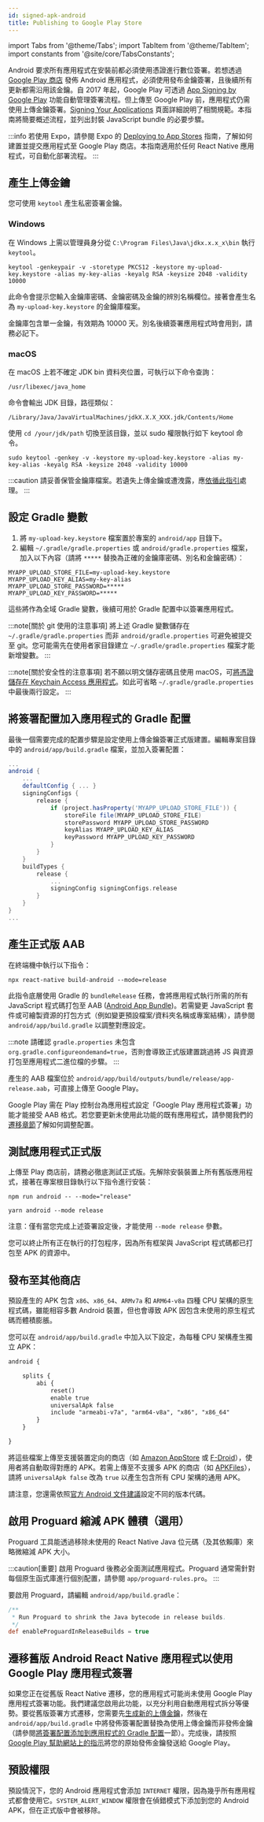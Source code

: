 ```yaml
---
id: signed-apk-android
title: Publishing to Google Play Store
---
```


import Tabs from '@theme/Tabs'; import TabItem from '@theme/TabItem'; import constants from '@site/core/TabsConstants';

Android 要求所有應用程式在安裝前都必須使用憑證進行數位簽署。若想透過 [Google Play 商店](https://play.google.com/store) 發佈 Android 應用程式，必須使用發布金鑰簽署，且後續所有更新都需沿用該金鑰。自 2017 年起，Google Play 可透過 [App Signing by Google Play](https://developer.android.com/studio/publish/app-signing#app-signing-google-play) 功能自動管理簽署流程。但上傳至 Google Play 前，應用程式仍需使用上傳金鑰簽署。[Signing Your Applications](https://developer.android.com/tools/publishing/app-signing.html) 頁面詳細說明了相關規範。本指南將簡要概述流程，並列出封裝 JavaScript bundle 的必要步驟。

:::info
若使用 Expo，請參閱 Expo 的 [Deploying to App Stores](https://docs.expo.dev/distribution/app-stores/) 指南，了解如何建置並提交應用程式至 Google Play 商店。本指南適用於任何 React Native 應用程式，可自動化部署流程。
:::

## 產生上傳金鑰

您可使用 `keytool` 產生私密簽署金鑰。

### Windows

在 Windows 上需以管理員身分從 `C:\Program Files\Java\jdkx.x.x_x\bin` 執行 `keytool`。

```shell
keytool -genkeypair -v -storetype PKCS12 -keystore my-upload-key.keystore -alias my-key-alias -keyalg RSA -keysize 2048 -validity 10000
```

此命令會提示您輸入金鑰庫密碼、金鑰密碼及金鑰的辨別名稱欄位。接著會產生名為 `my-upload-key.keystore` 的金鑰庫檔案。

金鑰庫包含單一金鑰，有效期為 10000 天。別名後續簽署應用程式時會用到，請務必記下。

### macOS

在 macOS 上若不確定 JDK bin 資料夾位置，可執行以下命令查詢：

```shell
/usr/libexec/java_home
```

命令會輸出 JDK 目錄，路徑類似：

```shell
/Library/Java/JavaVirtualMachines/jdkX.X.X_XXX.jdk/Contents/Home
```

使用 `cd /your/jdk/path` 切換至該目錄，並以 sudo 權限執行如下 keytool 命令。

```shell
sudo keytool -genkey -v -keystore my-upload-key.keystore -alias my-key-alias -keyalg RSA -keysize 2048 -validity 10000
```

:::caution
請妥善保管金鑰庫檔案。若遺失上傳金鑰或遭洩露，應[依循此指引](https://support.google.com/googleplay/android-developer/answer/7384423#reset)處理。
:::

## 設定 Gradle 變數

1. 將 `my-upload-key.keystore` 檔案置於專案的 `android/app` 目錄下。
2. 編輯 `~/.gradle/gradle.properties` 或 `android/gradle.properties` 檔案，加入以下內容（請將 `*****` 替換為正確的金鑰庫密碼、別名和金鑰密碼）：

```
MYAPP_UPLOAD_STORE_FILE=my-upload-key.keystore
MYAPP_UPLOAD_KEY_ALIAS=my-key-alias
MYAPP_UPLOAD_STORE_PASSWORD=*****
MYAPP_UPLOAD_KEY_PASSWORD=*****
```

這些將作為全域 Gradle 變數，後續可用於 Gradle 配置中以簽署應用程式。

:::note[關於 git 使用的注意事項]
將上述 Gradle 變數儲存在 `~/.gradle/gradle.properties` 而非 `android/gradle.properties` 可避免被提交至 git。您可能需先在使用者家目錄建立 `~/.gradle/gradle.properties` 檔案才能新增變數。
:::

:::note[關於安全性的注意事項]
若不願以明文儲存密碼且使用 macOS，可[將憑證儲存在 Keychain Access 應用程式](https://pilloxa.gitlab.io/posts/safer-passwords-in-gradle/)。如此可省略 `~/.gradle/gradle.properties` 中最後兩行設定。
:::

## 將簽署配置加入應用程式的 Gradle 配置

最後一個需要完成的配置步驟是設定使用上傳金鑰簽署正式版建置。編輯專案目錄中的 `android/app/build.gradle` 檔案，並加入簽署配置：

```groovy
...
android {
    ...
    defaultConfig { ... }
    signingConfigs {
        release {
            if (project.hasProperty('MYAPP_UPLOAD_STORE_FILE')) {
                storeFile file(MYAPP_UPLOAD_STORE_FILE)
                storePassword MYAPP_UPLOAD_STORE_PASSWORD
                keyAlias MYAPP_UPLOAD_KEY_ALIAS
                keyPassword MYAPP_UPLOAD_KEY_PASSWORD
            }
        }
    }
    buildTypes {
        release {
            ...
            signingConfig signingConfigs.release
        }
    }
}
...
```

## 產生正式版 AAB

在終端機中執行以下指令：

```shell
npx react-native build-android --mode=release
```

此指令底層使用 Gradle 的 `bundleRelease` 任務，會將應用程式執行所需的所有 JavaScript 程式碼打包至 AAB ([Android App Bundle](https://developer.android.com/guide/app-bundle))。若需變更 JavaScript 套件或可繪製資源的打包方式（例如變更預設檔案/資料夾名稱或專案結構），請參閱 `android/app/build.gradle` 以調整對應設定。

:::note
請確認 `gradle.properties` 未包含 `org.gradle.configureondemand=true`，否則會導致正式版建置跳過將 JS 與資源打包至應用程式二進位檔的步驟。
:::

產生的 AAB 檔案位於 `android/app/build/outputs/bundle/release/app-release.aab`，可直接上傳至 Google Play。

Google Play 需在 Play 控制台為應用程式設定「Google Play 應用程式簽署」功能才能接受 AAB 格式。若您要更新未使用此功能的既有應用程式，請參閱我們的[遷移章節](#migrating-old-android-react-native-apps-to-use-app-signing-by-google-play)了解如何調整配置。

## 測試應用程式正式版

上傳至 Play 商店前，請務必徹底測試正式版。先解除安裝裝置上所有舊版應用程式，接著在專案根目錄執行以下指令進行安裝：

<Tabs groupId="package-manager" queryString defaultValue={constants.defaultPackageManager} values={constants.packageManagers}>
<TabItem value="npm">

```shell
npm run android -- --mode="release"
```

</TabItem>
<TabItem value="yarn">

```shell
yarn android --mode release
```

</TabItem>
</Tabs>

注意：僅有當您完成上述簽署設定後，才能使用 `--mode release` 參數。

您可以終止所有正在執行的打包程序，因為所有框架與 JavaScript 程式碼都已打包至 APK 的資源中。

## 發布至其他商店

預設產生的 APK 包含 `x86`、`x86_64`、`ARMv7a` 和 `ARM64-v8a` 四種 CPU 架構的原生程式碼，雖能相容多數 Android 裝置，但也會導致 APK 因包含未使用的原生程式碼而體積膨脹。

您可以在 `android/app/build.gradle` 中加入以下設定，為每種 CPU 架構產生獨立 APK：

```diff
android {

    splits {
        abi {
            reset()
            enable true
            universalApk false
            include "armeabi-v7a", "arm64-v8a", "x86", "x86_64"
        }
    }

}
```

將這些檔案上傳至支援裝置定向的商店（如 [Amazon AppStore](https://developer.amazon.com/docs/app-submission/device-filtering-and-compatibility.html) 或 [F-Droid](https://f-droid.org/en/)），使用者將自動取得對應的 APK。若需上傳至不支援多 APK 的商店（如 [APKFiles](https://www.apkfiles.com/)），請將 `universalApk false` 改為 `true` 以產生包含所有 CPU 架構的通用 APK。

請注意，您還需依照[官方 Android 文件建議](https://developer.android.com/studio/build/configure-apk-splits#configure-APK-versions)設定不同的版本代碼。

## 啟用 Proguard 縮減 APK 體積（選用）

Proguard 工具能透過移除未使用的 React Native Java 位元碼（及其依賴庫）來略微縮減 APK 大小。

:::caution[重要]
啟用 Proguard 後務必全面測試應用程式。Proguard 通常需針對每個原生函式庫進行個別配置，請參閱 `app/proguard-rules.pro`。
:::

要啟用 Proguard，請編輯 `android/app/build.gradle`：

```groovy
/**
 * Run Proguard to shrink the Java bytecode in release builds.
 */
def enableProguardInReleaseBuilds = true
```

## 遷移舊版 Android React Native 應用程式以使用 Google Play 應用程式簽署

如果您正在從舊版 React Native 遷移，您的應用程式可能尚未使用 Google Play 應用程式簽署功能。我們建議您啟用此功能，以充分利用自動應用程式拆分等優勢。要從舊版簽署方式遷移，您需要先[生成新的上傳金鑰](#generating-an-upload-key)，然後在 `android/app/build.gradle` 中將發佈簽署配置替換為使用上傳金鑰而非發佈金鑰（請參閱[將簽署配置添加到應用程式的 Gradle 配置](#adding-signing-config-to-your-apps-gradle-config)一節）。完成後，請按照 [Google Play 幫助網站上的指示](https://support.google.com/googleplay/android-developer/answer/7384423)將您的原始發佈金鑰發送給 Google Play。

## 預設權限

預設情況下，您的 Android 應用程式會添加 `INTERNET` 權限，因為幾乎所有應用程式都會使用它。`SYSTEM_ALERT_WINDOW` 權限會在偵錯模式下添加到您的 Android APK，但在正式版中會被移除。